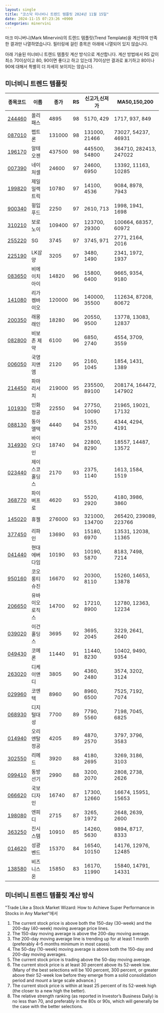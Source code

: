 ```yaml
---
layout: single
title: "코스닥 미너비니 트렌드 템플릿 2024년 11월 15일"
date: 2024-11-15 07:23:26 +0900
categories: minervini
---
```

마크 미니버니(Mark Minervini)의 트렌드 템플릿(Trend Template)을 계산하여 만족한 결과만 나열하였습니다. 필터링에 걸린 종목은 아래에 나열되어 있지 않습니다.

아래 기술된 미너비니 트렌드 템플릿 계산 방식으로 계산합니다. 계산 방법에서 RS 값이 최소 70이상이고 80, 90이면 좋다고 하고 있는데 70이상만 결과로 표기하고 80이나 90에 대해서 특별히 더 자세히 보이지는 않습니다.

## 미너비니 트렌드 템플릿

|종목코드|이름|종가|RS|신고가,신저가|MA50,150,200|
|------|---|---|--|---------|------------|
|[244460](https://finance.daum.net/quotes/A244460)|올리패스|4895|98|5170, 429|1717, 937, 849|
|[087010](https://finance.daum.net/quotes/A087010)|펩트론|131000|98|131000, 21466|73027, 54237, 46931|
|[196170](https://finance.daum.net/quotes/A196170)|알테오젠|437500|98|445500, 54800|364710, 282413, 247022|
|[007390](https://finance.daum.net/quotes/A007390)|네이처셀|24600|97|24600, 6950|13392, 11163, 10285|
|[199820](https://finance.daum.net/quotes/A199820)|제일일렉트릭|10780|97|14100, 4536|9084, 8978, 7943|
|[900340](https://finance.daum.net/quotes/A900340)|윙입푸드|2250|97|2610, 713|1998, 1941, 1698|
|[310210](https://finance.daum.net/quotes/A310210)|보로노이|109400|97|123700, 29300|100664, 68357, 60972|
|[255220](https://finance.daum.net/quotes/A255220)|SG|3745|97|3745, 971|2771, 2164, 2016|
|[225190](https://finance.daum.net/quotes/A225190)|LK삼양|3205|97|3480, 1490|2341, 1972, 1937|
|[083650](https://finance.daum.net/quotes/A083650)|비에이치아이|14820|96|15800, 6400|9665, 9354, 9180|
|[141080](https://finance.daum.net/quotes/A141080)|리가켐바이오|120000|96|140000, 35500|112634, 87208, 80672|
|[200350](https://finance.daum.net/quotes/A200350)|래몽래인|18280|96|20550, 9500|13778, 13083, 12837|
|[082800](https://finance.daum.net/quotes/A082800)|비보존 제약|6100|96|6850, 2740|4554, 3709, 3559|
|[006050](https://finance.daum.net/quotes/A006050)|국영지앤엠|2120|95|2160, 1045|1854, 1431, 1389|
|[214450](https://finance.daum.net/quotes/A214450)|파마리서치|219000|95|235500, 89100|208174, 164472, 147902|
|[101930](https://finance.daum.net/quotes/A101930)|인화정공|22550|94|27750, 10090|21965, 19021, 17132|
|[088130](https://finance.daum.net/quotes/A088130)|동아엘텍|4440|94|5355, 2570|4344, 4294, 4191|
|[314930](https://finance.daum.net/quotes/A314930)|바이오다인|18740|94|22800, 8290|18557, 14487, 13572|
|[023440](https://finance.daum.net/quotes/A023440)|제이스코홀딩스|2170|93|2375, 1140|1613, 1584, 1519|
|[368770](https://finance.daum.net/quotes/A368770)|파이버프로|4620|93|5520, 2920|4180, 3986, 3860|
|[145020](https://finance.daum.net/quotes/A145020)|휴젤|276000|93|321000, 134700|265420, 239089, 223766|
|[377450](https://finance.daum.net/quotes/A377450)|리파인|13690|93|15180, 6970|13531, 12038, 11365|
|[041440](https://finance.daum.net/quotes/A041440)|현대에버다임|10190|93|10190, 5870|8183, 7498, 7214|
|[950160](https://finance.daum.net/quotes/A950160)|코오롱티슈진|16670|92|20300, 8110|15260, 14653, 13878|
|[206650](https://finance.daum.net/quotes/A206650)|유바이오로직스|14700|92|17210, 8900|12780, 12363, 12234|
|[039020](https://finance.daum.net/quotes/A039020)|이건홀딩스|3695|92|3695, 2045|3229, 2641, 2640|
|[049430](https://finance.daum.net/quotes/A049430)|코메론|11440|91|11440, 8230|10402, 9490, 9354|
|[263020](https://finance.daum.net/quotes/A263020)|디케이앤디|3805|90|4360, 2480|3574, 3202, 3124|
|[029960](https://finance.daum.net/quotes/A029960)|코엔텍|8960|90|8960, 6500|7525, 7192, 7074|
|[068930](https://finance.daum.net/quotes/A068930)|디지털대성|7700|89|7790, 5560|7198, 7045, 6825|
|[014940](https://finance.daum.net/quotes/A014940)|오리엔탈정공|4205|89|4870, 2570|3797, 3796, 3583|
|[302550](https://finance.daum.net/quotes/A302550)|리메드|3920|88|4180, 2695|3269, 3186, 3103|
|[099410](https://finance.daum.net/quotes/A099410)|동방선기|2990|88|3200, 2070|2808, 2738, 2626|
|[066620](https://finance.daum.net/quotes/A066620)|국보디자인|16740|87|17300, 12660|16674, 15951, 15653|
|[198080](https://finance.daum.net/quotes/A198080)|엔피디|2715|87|3265, 1972|2648, 2639, 2600|
|[363250](https://finance.daum.net/quotes/A363250)|진시스템|10910|85|14260, 5630|9894, 8717, 8333|
|[014620](https://finance.daum.net/quotes/A014620)|성광벤드|15370|84|16540, 10150|14176, 12976, 12485|
|[138580](https://finance.daum.net/quotes/A138580)|비즈니스온|15850|83|16170, 11990|15840, 14791, 14331|

## 미너비니 트렌드 템플릿 계산 방식

"Trade Like a Stock Market Wizard: How to Achieve Super Performance in Stocks in Any Market"에서

 1. The current stock price is above both the 150-day (30-week) and the 200-day (40-week) moving average price lines.
 1. The 150-day moving average is above the 200-day moving average.
 1. The 200-day moving average line is trending up for at least 1 month (preferably 4–5 months minimum in most cases).
 1. The 50-day (10-week) moving average is above both the 150-day and 200-day moving averages.
 1. The current stock price is trading above the 50-day moving average.
 1. The current stock price is at least 30 percent above its 52-week low. (Many of the best selections will be 100 percent, 300 percent, or greater above their 52-week low before they emerge from a solid consolidation period and mount a large scale advance.)
 1. The current stock price is within at least 25 percent of its 52-week high (the closer to a new high the better).
 1. The relative strength ranking (as reported in Investor’s Business Daily) is no less than 70, and preferably in the 80s or 90s, which will generally be the case with the better selections.
